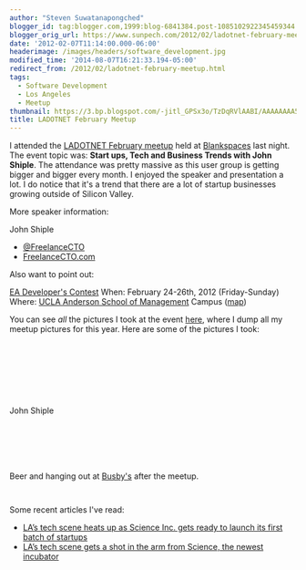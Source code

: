 ```yaml
---
author: "Steven Suwatanapongched"
blogger_id: tag:blogger.com,1999:blog-6841384.post-1085102922345459344
blogger_orig_url: https://www.sunpech.com/2012/02/ladotnet-february-meetup.html
date: '2012-02-07T11:14:00.000-06:00'
headerimage: /images/headers/software_development.jpg
modified_time: '2014-08-07T16:21:33.194-05:00'
redirect_from: /2012/02/ladotnet-february-meetup.html
tags:
  - Software Development
  - Los Angeles
  - Meetup
thumbnail: https://3.bp.blogspot.com/-jitl_GPSx3o/TzDqRVlAABI/AAAAAAAA5xM/HVj9IsMtvQE/s800/2012-02-06+at+18-29-34.jpg
title: LADOTNET February Meetup
---
```



I attended the <a href="https://www.ladotnet.org/events/48342932/">LADOTNET February meetup</a> held at <a href="https://www.blankspaces.com/">Blankspaces</a> last night. The event topic was: <b>Start ups, Tech and Business Trends with John Shiple</b>. The attendance was pretty massive as this user group is getting bigger and bigger every month. I enjoyed the speaker and presentation a lot. I do notice that it's a trend that there are a lot of startup businesses growing outside of Silicon Valley.

More speaker information:

John Shiple
* <a href="https://twitter.com/#!/freelancecto">@FreelanceCTO</a>
* <a href="https://freelancecto.com/">FreelanceCTO.com</a>

Also want to point out:

<a href="https://www.entrepreneurassociation.net/index.php?option=com_content&amp;view=article&amp;id=62&amp;Itemid=101">EA Developer's Contest</a>
When: February 24-26th, 2012 (Friday-Sunday)
Where: <a href="https://www.anderson.ucla.edu/">UCLA Anderson School of Management</a> Campus (<a href="https://maps.google.com/maps/place?cid=1217418601794208687&amp;q=UCLA+Anderson+School+of+Management,+Los+Angeles,+CA&amp;hl=en&amp;cd=1&amp;cad=src:ppiwlink&amp;ei=fFkxT6LZHpDipASnlM2BAQ">map</a>)

You can see <i>all</i> the pictures I took at the event <a href="https://picasaweb.google.com/sunpech/2012Meetups?authuser=0&amp;feat=directlink">here</a>, where I dump all my meetup pictures for this year. Here are some of the pictures I took:

<a href="https://3.bp.blogspot.com/-jitl_GPSx3o/TzDqRVlAABI/AAAAAAAA5xM/HVj9IsMtvQE/s800/2012-02-06+at+18-29-34.jpg" alt=""><img   border="0"  src="https://3.bp.blogspot.com/-jitl_GPSx3o/TzDqRVlAABI/AAAAAAAA5xM/HVj9IsMtvQE/s800/2012-02-06+at+18-29-34.jpg" alt=""  /></a>

<a href="https://3.bp.blogspot.com/-C28fit2nZ-A/TzDqUYWxOiI/AAAAAAAA5xc/vZv6EJWcn9E/s800/2012-02-06+at+18-50-17.jpg" alt=""><img   border="0"  src="https://3.bp.blogspot.com/-C28fit2nZ-A/TzDqUYWxOiI/AAAAAAAA5xc/vZv6EJWcn9E/s800/2012-02-06+at+18-50-17.jpg" alt=""  /></a>

<a href="https://3.bp.blogspot.com/-1LUCVEBKBmc/TzDqWWjy7QI/AAAAAAAA5x0/u3hdHND2VSI/s800/2012-02-06+at+18-58-57.jpg" alt=""><img   border="0"  src="https://3.bp.blogspot.com/-1LUCVEBKBmc/TzDqWWjy7QI/AAAAAAAA5x0/u3hdHND2VSI/s800/2012-02-06+at+18-58-57.jpg" alt=""  /></a>

<a href="https://2.bp.blogspot.com/-zykF3TM6wYA/TzDqXJKFHNI/AAAAAAAA5x8/hwnQvgPvuP8/s800/2012-02-06+at+18-59-22.jpg" alt=""><img   border="0"  src="https://2.bp.blogspot.com/-zykF3TM6wYA/TzDqXJKFHNI/AAAAAAAA5x8/hwnQvgPvuP8/s800/2012-02-06+at+18-59-22.jpg" alt=""  /></a>

<a href="https://1.bp.blogspot.com/-FSgnyKTDSsU/TzDqZ4Jn26I/AAAAAAAA5yc/DmHoIrLQ4HE/s800/2012-02-06+at+19-00-36.jpg" alt=""><img   border="0"  src="https://1.bp.blogspot.com/-FSgnyKTDSsU/TzDqZ4Jn26I/AAAAAAAA5yc/DmHoIrLQ4HE/s800/2012-02-06+at+19-00-36.jpg" alt=""  /></a>

<a href="https://2.bp.blogspot.com/-ahTch4xcZOI/TzDqd0vXOzI/AAAAAAAA5zM/MuS4S996eNY/s800/2012-02-06+at+19-03-02.jpg" alt=""><img   border="0"  src="https://2.bp.blogspot.com/-ahTch4xcZOI/TzDqd0vXOzI/AAAAAAAA5zM/MuS4S996eNY/s800/2012-02-06+at+19-03-02.jpg" alt=""  /></a>

<a href="https://3.bp.blogspot.com/-61_rYZRi_NI/TzDqgFlhjSI/AAAAAAAA5zk/30NLjoCpTkg/s800/2012-02-06+at+19-04-08.jpg" alt=""><img   border="0"  src="https://3.bp.blogspot.com/-61_rYZRi_NI/TzDqgFlhjSI/AAAAAAAA5zk/30NLjoCpTkg/s800/2012-02-06+at+19-04-08.jpg" alt=""  /></a>

<a href="https://3.bp.blogspot.com/-t4TaMDzX26M/TzDqi0u6YTI/AAAAAAAA5z8/jA7lW9O_LZQ/s800/2012-02-06+at+19-08-47.jpg" alt=""><img   border="0"  src="https://3.bp.blogspot.com/-t4TaMDzX26M/TzDqi0u6YTI/AAAAAAAA5z8/jA7lW9O_LZQ/s800/2012-02-06+at+19-08-47.jpg" alt=""  /></a>

John Shiple
<a href="https://1.bp.blogspot.com/-FPnad57_ksg/TzDqy-aHTRI/AAAAAAAA52Q/VCiCKgXiJa4/s800/2012-02-06+at+19-27-17.jpg" alt=""><img   border="0"  src="https://1.bp.blogspot.com/-FPnad57_ksg/TzDqy-aHTRI/AAAAAAAA52Q/VCiCKgXiJa4/s800/2012-02-06+at+19-27-17.jpg" alt=""  /></a>

<a href="https://2.bp.blogspot.com/-gpzk5Ujr9XE/TzDqwce5uyI/AAAAAAAA514/K-iX-UhqNXA/s800/2012-02-06+at+19-21-01.jpg" alt=""><img   border="0"  src="https://2.bp.blogspot.com/-gpzk5Ujr9XE/TzDqwce5uyI/AAAAAAAA514/K-iX-UhqNXA/s800/2012-02-06+at+19-21-01.jpg" alt=""  /></a>

<a href="https://1.bp.blogspot.com/-NDwrUkd9PD8/TzDq3d85H_I/AAAAAAAA53A/18CajaepW_Y/s800/2012-02-06+at+19-32-18.jpg" alt=""><img   border="0"  src="https://1.bp.blogspot.com/-NDwrUkd9PD8/TzDq3d85H_I/AAAAAAAA53A/18CajaepW_Y/s800/2012-02-06+at+19-32-18.jpg" alt=""  /></a>

<a href="https://3.bp.blogspot.com/-b98JUY4eNGU/TzDq56NxufI/AAAAAAAA53Y/-R4RMfBxGGc/s800/2012-02-06+at+19-37-57.jpg" alt=""><img   border="0"  src="https://3.bp.blogspot.com/-b98JUY4eNGU/TzDq56NxufI/AAAAAAAA53Y/-R4RMfBxGGc/s800/2012-02-06+at+19-37-57.jpg" alt=""  /></a>

<a href="https://2.bp.blogspot.com/-1-SRdC2DbEg/TzDq8mHdCoI/AAAAAAAA54A/Xy6Bp6jaacQ/s800/2012-02-06+at+19-42-59.jpg" alt=""><img   border="0"  src="https://2.bp.blogspot.com/-1-SRdC2DbEg/TzDq8mHdCoI/AAAAAAAA54A/Xy6Bp6jaacQ/s800/2012-02-06+at+19-42-59.jpg" alt=""  /></a>

<a href="https://3.bp.blogspot.com/-BM8ZMu-_4Lk/TzDrBn7ovCI/AAAAAAAA544/Fj0_IjSpMcI/s800/2012-02-06+at+20-11-56.jpg" alt=""><img   border="0"  src="https://3.bp.blogspot.com/-BM8ZMu-_4Lk/TzDrBn7ovCI/AAAAAAAA544/Fj0_IjSpMcI/s800/2012-02-06+at+20-11-56.jpg" alt=""  /></a>

<a href="https://3.bp.blogspot.com/-C0uUJWSPAOU/TzDrC2U_CII/AAAAAAAA55Q/gG34ptPk1Ng/s800/2012-02-06+at+20-42-23.jpg" alt=""><img   border="0"  src="https://3.bp.blogspot.com/-C0uUJWSPAOU/TzDrC2U_CII/AAAAAAAA55Q/gG34ptPk1Ng/s800/2012-02-06+at+20-42-23.jpg" alt=""  /></a>

Beer and hanging out at <a href="https://www.busbysla.com/">Busby's</a> after the meetup.
<a href="https://2.bp.blogspot.com/-ON1eg3ldXUc/TzDrD_osykI/AAAAAAAA55Y/KyzBZuILfzY/s800/2012-02-06+at+21-47-43.jpg" alt=""><img   border="0"  src="https://2.bp.blogspot.com/-ON1eg3ldXUc/TzDrD_osykI/AAAAAAAA55Y/KyzBZuILfzY/s800/2012-02-06+at+21-47-43.jpg" alt=""  /></a>

<a href="https://2.bp.blogspot.com/-jHl95McFH3I/TzDrE7rOJrI/AAAAAAAA55g/sJdGARUUx_Q/s800/2012-02-06+at+21-47-55.jpg" alt=""><img   border="0"  src="https://2.bp.blogspot.com/-jHl95McFH3I/TzDrE7rOJrI/AAAAAAAA55g/sJdGARUUx_Q/s800/2012-02-06+at+21-47-55.jpg" alt=""  /></a>

<a href="https://1.bp.blogspot.com/-NNO5_a0lugY/TzDrJkCA60I/AAAAAAAA56U/6OaSV0DRIYY/s800/2012-02-06+at+22-05-00.jpg" alt=""><img   border="0"  src="https://1.bp.blogspot.com/-NNO5_a0lugY/TzDrJkCA60I/AAAAAAAA56U/6OaSV0DRIYY/s800/2012-02-06+at+22-05-00.jpg" alt=""  /></a>

Some recent articles I've read:

<ul><li><a href="https://thenextweb.com/insider/2012/02/05/las-tech-scene-heats-up-as-science-inc-gets-ready-to-launch-its-first-batch-of-startups/">LA’s tech scene heats up as Science Inc. gets ready to launch its first batch of startups</a></li><li><a href="https://venturebeat.com/2012/02/07/science-incubator/">LA’s tech scene gets a shot in the arm from Science, the newest incubator</a></li></ul>